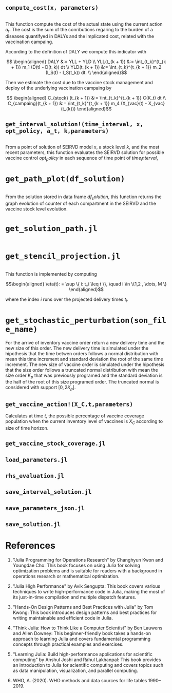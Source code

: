 ## `compute_cost(x, parameters)`
```@docs
```
This function compute the cost of the actual state using the
current action $a_t$. The cost is the sum of the conributions regaring
to the burden of a diseases quantifyed in DALYs and the implicated cost,
related with the vaccination campaing.

According to the definition of DALY we compute this indicator with
```math
    \begin{aligned}
        DALY 
            &:= 
                YLL + YLD
        \\
        YLL(t_{k + 1}) 
            &:=
                \int_{t_k}^{t_{k + 1}}
                    m_1  (D(t) - D(t_k))
                dt
        \\
        YLD(t_{k + 1})
            &:= 
                \int_{t_k}^{t_{k + 1}}
                    m_2 (I_S(t) - I_S(t_k))
                dt.
        \\
    \end{aligned}
```
Then we estimate the cost due to the vaccine stock management and
deploy of the underlying vaccination campaing by

```math
    \begin{aligned}
        C_{stock} (t_{k + 1})
            &:=
                \int_{t_k}^{t_{k + 1}}
                    C(K_t)
                dt
        \\
        C_{campaing}(t_{k + 1})
            &:=
                \int_{t_k}^{t_{k + 1}}
                    m_4 (X_{vac}(t) - X_{vac}(t_{k}))
    \end{aligned}
```
## `get_interval_solution!(time_interval, x, opt_policy, a_t, k,parameters)`
```@docs
```
From a point of solution of SEIRVD model $x,$ a stock level $k,$ and the most recent parameters, this function evaluates the SEIRVD solution for possible vaccine control $opt_policy$ in each sequence of time point of  $time_ interval,$

# `get_path_plot(df_solution)`
```@docs
```
From the solution stored in data frame $df_solution$, this function returns the graph evolution of counter of each compartment in the  SEIRVD and the vaccine stock level evolution.
# `get_solution_path.jl`
```@docs
```
 
# `get_stencil_projection.jl`
```@docs
```
This function is implemented by computing

```math
\begin{aligned}
    \eta(t): = \sup
        \{
            i: t_i \leq t
    \}, \quad i \in \{1,2 , \dots, M \}
\end{aligned}
```
where the index $i$ runs over the projected 
delivery times $t_i$.

# `get_stochastic_perturbation(son_file_name)`
For the arrive of inventory vaccine order return a new delivery time  and the new size of this order. The new delivery time is simulated under the hipothesis that the time betwen orders follows a normal distribution with mean this time increment and standard deviation the root of the same time increment. The new size of vaccine order is simulated under the hipothesis that the size order follows a truncated normal distribution with mean the size order $K_p$ that was previously programed and the standard deviation is the half of the root of this size programed order. The truncated normal is considered with support $[0,2K_p].$    

## `get_vaccine_action!(X_C,t,parameters)`
Calculates at time $t,$ the possible percentage of vaccine coverage population when the current inventory level of vaccines is $X_C$  according to size of time horizon.  
## `get_vaccine_stock_coverage.jl`


## `load_parameters.jl`


## `rhs_evaluation.jl`

## `save_interval_solution.jl`

## `save_parameters_json.jl`

## `save_solution.jl`





# References

1. "Julia Programming for Operations Research" by Changhyun Kwon and Youngdae Cho: This book focuses on using Julia for solving optimization problems and is suitable for readers with a background in operations research or mathematical optimization.

2. "Julia High Performance" by Avik Sengupta: This book covers various techniques to write high-performance code in Julia, making the most of its just-in-time compilation and multiple dispatch features.

3. "Hands-On Design Patterns and Best Practices with Julia" by Tom Kwong: This book introduces design patterns and best practices for writing maintainable and efficient code in Julia.

4. "Think Julia: How to Think Like a Computer Scientist" by Ben Lauwens and Allen Downey: This beginner-friendly book takes a hands-on approach to learning Julia and covers fundamental programming concepts through practical examples and exercises.

5. "Learning Julia: Build high-performance applications for scientific computing" by Anshul Joshi and Rahul Lakhanpal: This book provides an introduction to Julia for scientific computing and covers topics such as data manipulation, visualization, and parallel computing.

6. WHO, A. (2020). WHO methods and data sources for life tables 1990–2019.
